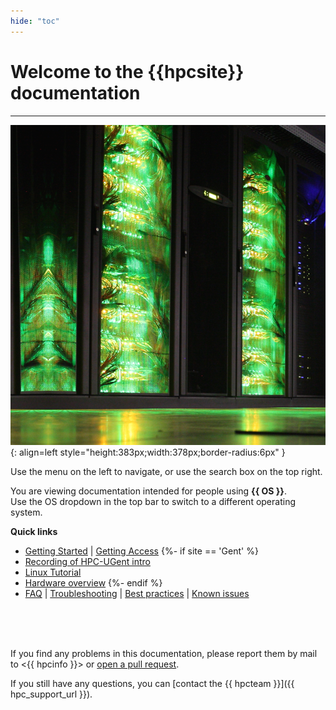 ```yaml
---
hide: "toc"
---
```

#  Welcome to the {{hpcsite}} documentation

---


![image](img/ch0-hpc.png){: align=left style="height:383px;width:378px;border-radius:6px" }

Use the menu on the left to navigate, or use the search box on the top right.

You are viewing documentation intended for people using **{{ OS }}**.<br/>
Use the OS dropdown in the top bar to switch to a different operating system.

**Quick links**

- [Getting Started](getting_started.md)  | [Getting Access](account.md)
{%- if site == 'Gent' %}
- [Recording of HPC-UGent intro](https://www.ugent.be/hpc/en/training/introhpcugent-recording)
- [Linux Tutorial](linux-tutorial/index.md)
- [Hardware overview](https://www.ugent.be/hpc/en/infrastructure)
{%- endif %}
- [FAQ](FAQ.md) | [Troubleshooting](troubleshooting.md) | [Best practices](./best_practices.md) | [Known issues](known_issues.md)

<br/><br/><br/>

If you find any problems in this documentation, please report them by mail to <{{ hpcinfo }}> or [open a pull request]({{config.repo_url}}).

If you still have any questions, you can [contact the {{ hpcteam }}]({{ hpc_support_url }}).
